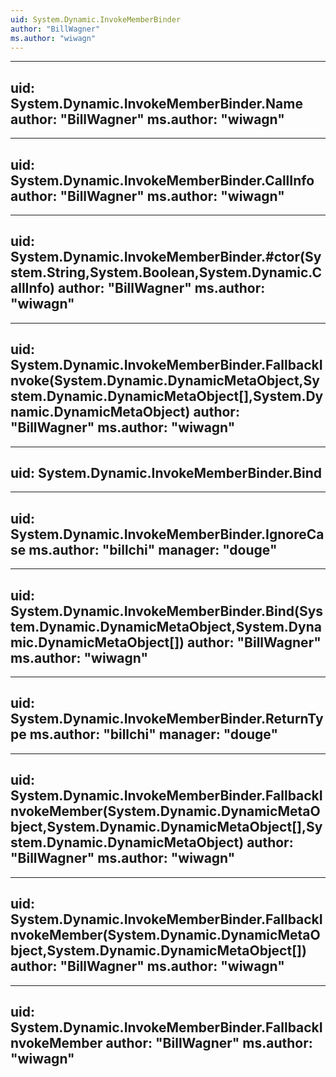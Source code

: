 ```yaml
---
uid: System.Dynamic.InvokeMemberBinder
author: "BillWagner"
ms.author: "wiwagn"
---
```


---
uid: System.Dynamic.InvokeMemberBinder.Name
author: "BillWagner"
ms.author: "wiwagn"
---

---
uid: System.Dynamic.InvokeMemberBinder.CallInfo
author: "BillWagner"
ms.author: "wiwagn"
---

---
uid: System.Dynamic.InvokeMemberBinder.#ctor(System.String,System.Boolean,System.Dynamic.CallInfo)
author: "BillWagner"
ms.author: "wiwagn"
---

---
uid: System.Dynamic.InvokeMemberBinder.FallbackInvoke(System.Dynamic.DynamicMetaObject,System.Dynamic.DynamicMetaObject[],System.Dynamic.DynamicMetaObject)
author: "BillWagner"
ms.author: "wiwagn"
---

---
uid: System.Dynamic.InvokeMemberBinder.Bind
---

---
uid: System.Dynamic.InvokeMemberBinder.IgnoreCase
ms.author: "billchi"
manager: "douge"
---

---
uid: System.Dynamic.InvokeMemberBinder.Bind(System.Dynamic.DynamicMetaObject,System.Dynamic.DynamicMetaObject[])
author: "BillWagner"
ms.author: "wiwagn"
---

---
uid: System.Dynamic.InvokeMemberBinder.ReturnType
ms.author: "billchi"
manager: "douge"
---

---
uid: System.Dynamic.InvokeMemberBinder.FallbackInvokeMember(System.Dynamic.DynamicMetaObject,System.Dynamic.DynamicMetaObject[],System.Dynamic.DynamicMetaObject)
author: "BillWagner"
ms.author: "wiwagn"
---

---
uid: System.Dynamic.InvokeMemberBinder.FallbackInvokeMember(System.Dynamic.DynamicMetaObject,System.Dynamic.DynamicMetaObject[])
author: "BillWagner"
ms.author: "wiwagn"
---

---
uid: System.Dynamic.InvokeMemberBinder.FallbackInvokeMember
author: "BillWagner"
ms.author: "wiwagn"
---
